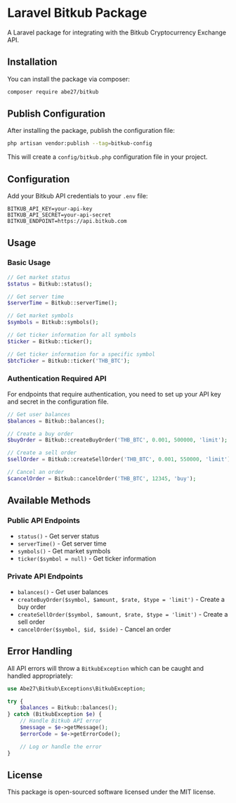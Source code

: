 # Laravel Bitkub Package

A Laravel package for integrating with the Bitkub Cryptocurrency Exchange API.

## Installation

You can install the package via composer:

```bash
composer require abe27/bitkub
```

## Publish Configuration

After installing the package, publish the configuration file:

```bash
php artisan vendor:publish --tag=bitkub-config
```

This will create a `config/bitkub.php` configuration file in your project.

## Configuration

Add your Bitkub API credentials to your `.env` file:

```
BITKUB_API_KEY=your-api-key
BITKUB_API_SECRET=your-api-secret
BITKUB_ENDPOINT=https://api.bitkub.com
```

## Usage

### Basic Usage

```php
// Get market status
$status = Bitkub::status();

// Get server time
$serverTime = Bitkub::serverTime();

// Get market symbols
$symbols = Bitkub::symbols();

// Get ticker information for all symbols
$ticker = Bitkub::ticker();

// Get ticker information for a specific symbol
$btcTicker = Bitkub::ticker('THB_BTC');
```

### Authentication Required API

For endpoints that require authentication, you need to set up your API key and secret in the configuration file.

```php
// Get user balances
$balances = Bitkub::balances();

// Create a buy order
$buyOrder = Bitkub::createBuyOrder('THB_BTC', 0.001, 500000, 'limit');

// Create a sell order
$sellOrder = Bitkub::createSellOrder('THB_BTC', 0.001, 550000, 'limit');

// Cancel an order
$cancelOrder = Bitkub::cancelOrder('THB_BTC', 12345, 'buy');
```

## Available Methods

### Public API Endpoints

-   `status()` - Get server status
-   `serverTime()` - Get server time
-   `symbols()` - Get market symbols
-   `ticker($symbol = null)` - Get ticker information

### Private API Endpoints

-   `balances()` - Get user balances
-   `createBuyOrder($symbol, $amount, $rate, $type = 'limit')` - Create a buy order
-   `createSellOrder($symbol, $amount, $rate, $type = 'limit')` - Create a sell order
-   `cancelOrder($symbol, $id, $side)` - Cancel an order

## Error Handling

All API errors will throw a `BitkubException` which can be caught and handled appropriately:

```php
use Abe27\Bitkub\Exceptions\BitkubException;

try {
    $balances = Bitkub::balances();
} catch (BitkubException $e) {
    // Handle Bitkub API error
    $message = $e->getMessage();
    $errorCode = $e->getErrorCode();

    // Log or handle the error
}
```

## License

This package is open-sourced software licensed under the MIT license.

